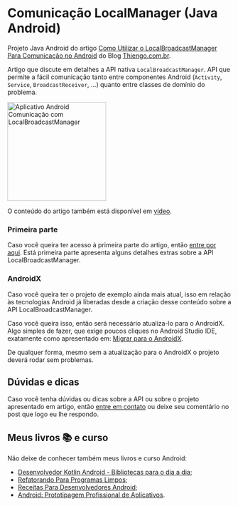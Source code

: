 # Comunicação LocalManager (Java Android)

Projeto Java Android do artigo [Como Utilizar o LocalBroadcastManager Para Comunicação no Android](https://www.thiengo.com.br/como-utilizar-o-localbroadcastmanager-para-comunicacao-no-android#title-02) do Blog [Thiengo.com.br](https://www.thiengo.com.br).

Artigo que discute em detalhes a API nativa `LocalBroadcastManager`. API que permite a fácil comunicação tanto entre componentes Android (`Activity`, `Service`, `BroadcastReceiver`, ...) quanto entre classes de domínio do problema.

<img src="https://www.thiengo.com.br/img/post/normal/j2sdsq56pkvb7jdb74hd6t61g4afb78a6542f81589ce97d97b8d72a264.jpg" width="222" alt="Aplicativo Android Comunicação com LocalBroadcastManager">

O conteúdo do artigo também está disponível em [vídeo](https://www.thiengo.com.br/como-utilizar-o-localbroadcastmanager-para-comunicacao-no-android#title-16).

### Primeira parte

Caso você queira ter acesso à primeira parte do artigo, então [entre por aqui](https://www.thiengo.com.br/flexboxlayout-para-um-design-previsivel-no-android#title-01). Está primeira parte apresenta alguns detalhes extras sobre a API LocalBroadcastManager.

### AndroidX

Caso você queira ter o projeto de exemplo ainda mais atual, isso em relação às tecnologias Android já liberadas desde a criação desse conteúdo sobre a API LocalBroadcastManager.

Caso você queira isso, então será necessário atualiza-lo para o AndroidX. Algo simples de fazer, que exige poucos cliques no Android Studio IDE, exatamente como apresentado em: [Migrar para o AndroidX](https://developer.android.com/jetpack/androidx/migrate?hl=pt-br).

De qualquer forma, mesmo sem a atualização para o AndroidX o projeto deverá rodar sem problemas.

## Dúvidas e dicas

Caso você tenha dúvidas ou dicas sobre a API ou sobre o projeto apresentado em artigo, então [entre em contato](https://www.thiengo.com.br/contato) ou deixe seu comentário no post que logo eu lhe respondo.

## Meus livros 📚 e curso

Não deixe de conhecer também meus livros e curso Android:

- [Desenvolvedor Kotlin Android - Bibliotecas para o dia a dia](https://www.thiengo.com.br/livro-desenvolvedor-kotlin-android);
- [Refatorando Para Programas Limpos](https://www.thiengo.com.br/livro-refatorando-para-programas-limpos);
- [Receitas Para Desenvolvedores Android](https://www.thiengo.com.br/livro-receitas-para-desenvolvedores-android);
- [Android: Prototipagem Profissional de Aplicativos](https://www.udemy.com/course/android-prototipagem-profissional-de-aplicativos/?locale=pt_BR&persist_locale=).
